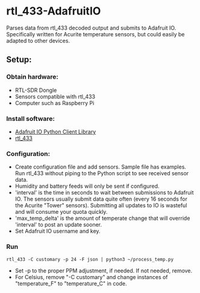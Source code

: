 # rtl_433-AdafruitIO
Parses data from rtl_433 decoded output and submits to Adafruit IO.  Specifically written for Acurite temperature sensors, but could easily be adapted to other devices.

## Setup:

### Obtain hardware:
* RTL-SDR Dongle
* Sensors compatible with rtl_433
* Computer such as Raspberry Pi

### Install software:
* [Adafruit IO Python Client Library]([https://github.com/adafruit/Adafruit_IO_Python/)
* [rtl_433](https://github.com/merbanan/rtl_433)

### Configuration:
* Create configuration file and add sensors.  Sample file has examples. Run rtl_433 without piping to the Python script to see received sensor data.
* Humidity and battery feeds will only be sent if configured.
* 'interval' is the time in seconds to wait between submissions to Adafruit IO.  The sensors usually submit data quite often (every 16 seconds for the Acurite "Tower" sensors).  Submitting all updates to IO is wasteful and will consume your quota quickly.
* 'max_temp_delta' is the amount of temperate change that will override 'interval' to post an update sooner.
* Set Adafruit IO username and key.

### Run
```rtl_433 -C customary -p 24 -F json | python3 ~/process_temp.py```

* Set -p to the proper PPM adjustment, if needed.  If not needed, remove.
* For Celsius, remove "-C customary" and change instances of "temperature_F" to "temperature_C" in code.
